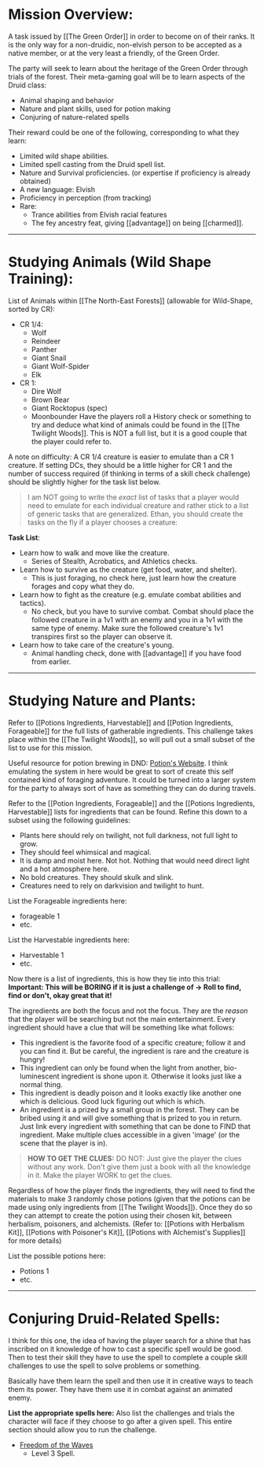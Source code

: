 # Mission Overview:
A task issued by [[The Green Order]] in order to become on of their ranks. It is the only way for a non-druidic, non-elvish person to be accepted as a native member, or at the very least a friendly, of the Green Order.

The party will seek to learn about the heritage of the Green Order through trials of the forest. Their meta-gaming goal will be to learn aspects of the Druid class:
-  Animal shaping and behavior
-  Nature and plant skills, used for potion making
-  Conjuring of nature-related spells

Their reward could be one of the following, corresponding to what they learn:
-  Limited wild shape abilities.
-  Limited spell casting from the Druid spell list.
-  Nature and Survival proficiencies. (or expertise if proficiency is already obtained)
-  A new language: Elvish
-  Proficiency in perception (from tracking)
-  Rare:
	-  Trance abilities from Elvish racial features
	-  The fey ancestry feat, giving [[advantage]] on being [[charmed]].

_______________________________________________________________________________
# Studying Animals (Wild Shape Training):
List of Animals within [[The North-East Forests]] (allowable for Wild-Shape, sorted by CR):
-  CR 1/4:
	-  Wolf
	-  Reindeer
	-  Panther
	-  Giant Snail
	-  Giant Wolf-Spider
	-  Elk 
-  CR 1:
	-  Dire Wolf
	-  Brown Bear
	-  Giant Rocktopus (spec)
	-  Moonbounder 
Have the players roll a History check or something to try and deduce what kind of animals could be found in the [[The Twilight Woods]]. This is NOT a full list, but it is a good couple that the player could refer to. 

A note on difficulty: A CR 1/4 creature is easier to emulate than a CR 1 creature. If setting DCs, they should be a little higher for CR 1 and the number of success required (if thinking in terms of a skill check challenge) should be slightly higher for the task list below.

> I am NOT going to write the *exact* list of tasks that a player would need to emulate for each individual creature and rather stick to a list of generic tasks that are generalized. Ethan, you should create the tasks on the fly if a player chooses a creature:

**Task List**:
-  Learn how to walk and move like the creature.
	-  Series of Stealth, Acrobatics, and Athletics checks. 
-  Learn how to survive as the creature (get food, water, and shelter).
	-  This is just foraging, no check here, just learn how the creature forages and copy what they do. 
-  Learn how to fight as the creature (e.g. emulate combat abilities and tactics).
	-  No check, but you have to survive combat. Combat should place the followed creature in a 1v1 with an enemy and you in a 1v1 with the same type of enemy. Make sure the followed creature's 1v1 transpires first so the player can observe it. 
-  Learn how to take care of the creature's young.
	-  Animal handling check, done with [[advantage]] if you have food from earlier. 


_______________________________________________________________________________
# Studying Nature and Plants:
Refer to [[Potions Ingredients, Harvestable]] and  [[Potion Ingredients, Forageable]] for the full lists of gatherable ingredients. This challenge takes place within the [[The Twilight Woods]], so will pull out a small subset of the list to use for this mission. 

Useful resource for potion brewing in DND:  [Potion's Website](https://www.gmbinder.com/share/-MNG6P6I8-1tJM3aroaV). I think emulating the system in here would be great to sort of create this self contained kind of foraging adventure. It could be turned into a larger system for the party to always sort of have as something they can do during travels. 

Refer to the [[Potion Ingredients, Forageable]] and the [[Potions Ingredients, Harvestable]] lists for ingredients that can be found. Refine this down to a subset using the following guidelines:
- Plants here should rely on twilight, not full darkness, not full light to grow.
- They should feel whimsical and magical. 
- It is damp and moist here. Not hot. Nothing that would need direct light and a hot atmosphere here.
- No bold creatures. They should skulk and slink. 
- Creatures need to rely on darkvision and twilight to hunt.

List the Forageable ingredients here:
- forageable 1
- etc.

List the Harvestable ingredients here:
- Harvestable 1
- etc.

Now there is a list of ingredients, this is how they tie into this trial:
**Important: This will be BORING if it is just a challenge of -> Roll to find, find or don't, okay great that it!** 

The ingredients are both the focus and not the focus. They are the *reason* that the player will be searching but not the main entertainment. Every ingredient should have a clue that will be something like what follows:
- This ingredient is the favorite food of a specific creature; follow it and you can find it. But be careful, the ingredient is rare and the creature is hungry!
- This ingredient can only be found when the light from another, bio-luminescent ingredient is shone upon it. Otherwise it looks just like a normal thing.
- This ingredient is deadly poison and it looks exactly like another one which is delicious. Good luck figuring out which is which. 
- An ingredient is a prized by a small group in the forest. They can be bribed using it and will give something that is prized to you in return. 
Just link every ingredient with something that can be done to FIND that ingredient. Make multiple clues accessible in a given 'image' (or the scene that the player is in).

> **HOW TO GET THE CLUES:**
DO NOT: Just give the player the clues without any work. Don't give them just a book with all the knowledge in it. Make the player WORK to get the clues.

Regardless of how the player finds the ingredients, they will need to find the materials to make 3 randomly chose potions (given that the potions can be made using only ingredients from [[The Twilight Woods]]). Once they do so they can attempt to create the potion using their chosen kit, between herbalism, poisoners, and alchemists. (Refer to: [[Potions with Herbalism Kit]], [[Potions with Poisoner's Kit]], [[Potions with Alchemist's Supplies]] for more details)

List the possible potions here:
- Potions 1
- etc.

_______________________________________________________________________________
# Conjuring Druid-Related Spells:
I think for this one, the idea of having the player search for a shine that has inscribed on it knowledge of how to cast a specific spell would be good. Then to test their skill they have to use the spell to complete a couple skill challenges to use the spell to solve problems or something.

Basically have them learn the spell and then use it in creative ways to teach them its power. They have them use it in combat against an animated enemy. 

**List the appropriate spells here:**
Also list the challenges and trials the character will face if they choose to go after a given spell. This entire section should allow you to run the challenge.
- [Freedom of the Waves](https://5e.tools/spells.html#freedom%20of%20the%20waves_tdcsr)
	- Level 3 Spell. 


